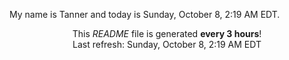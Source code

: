 My name is Tanner and today is Sunday, October 8, 2:19 AM EDT.

<p align="center">This <i>README</i> file is generated <b>every 3 hours</b>!</br>Last refresh: Sunday, October 8, 2:19 AM EDT<br /></p>

